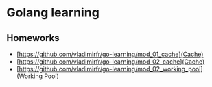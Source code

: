 # Golang learning

## Homeworks

 - [https://github.com/vladimirfr/go-learning/mod_01_cache](Cache)
 - [https://github.com/vladimirfr/go-learning/mod_02_cache](Cache) 
 - [https://github.com/vladimirfr/go-learning/mod_02_working_pool] (Working Pool)
